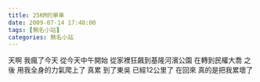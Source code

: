 ```yaml
---
title: 25KM的單車
date: 2009-07-14 17:48:00
tags: [無名小站]
categories: 無名小站
---
```


天啊
我瘋了今天
從今天中午開始
從家裡狂飆到基隆河濱公園
在轉到民權大喬
之後
用我全身的力氣爬上了
真累
到了東吳
已經12公里了
在回來
真的是把我累壞了